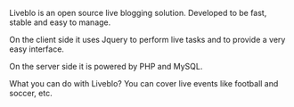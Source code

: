 Liveblo is an open source live blogging solution. Developed to be fast, stable and easy to manage.

On the client side it uses Jquery to perform live tasks and to provide a very easy interface.

On the server side it is powered by PHP and MySQL.


What you can do with Liveblo?
You can cover live events like football and soccer, etc.